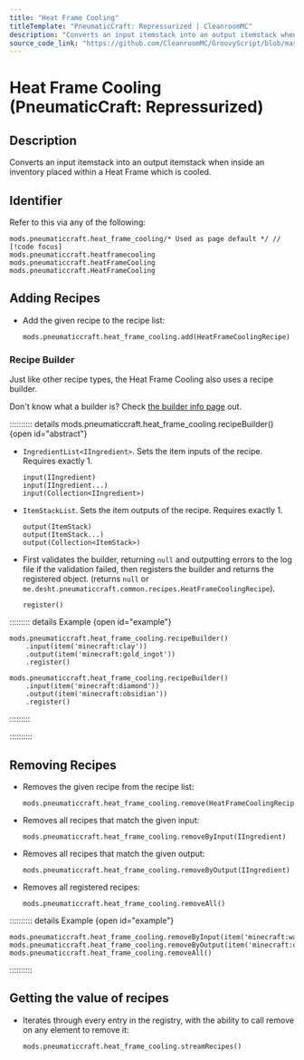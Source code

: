 ```yaml
---
title: "Heat Frame Cooling"
titleTemplate: "PneumaticCraft: Repressurized | CleanroomMC"
description: "Converts an input itemstack into an output itemstack when inside an inventory placed within a Heat Frame which is cooled."
source_code_link: "https://github.com/CleanroomMC/GroovyScript/blob/master/src/main/java/com/cleanroommc/groovyscript/compat/mods/pneumaticcraft/HeatFrameCooling.java"
---
```


# Heat Frame Cooling (PneumaticCraft: Repressurized)

## Description

Converts an input itemstack into an output itemstack when inside an inventory placed within a Heat Frame which is cooled.

## Identifier

Refer to this via any of the following:

```groovy:no-line-numbers {1}
mods.pneumaticcraft.heat_frame_cooling/* Used as page default */ // [!code focus]
mods.pneumaticcraft.heatframecooling
mods.pneumaticcraft.heatFrameCooling
mods.pneumaticcraft.HeatFrameCooling
```


## Adding Recipes

- Add the given recipe to the recipe list:

    ```groovy:no-line-numbers
    mods.pneumaticcraft.heat_frame_cooling.add(HeatFrameCoolingRecipe)
    ```


### Recipe Builder

Just like other recipe types, the Heat Frame Cooling also uses a recipe builder.

Don't know what a builder is? Check [the builder info page](../../getting_started/builder.md) out.

:::::::::: details mods.pneumaticcraft.heat_frame_cooling.recipeBuilder() {open id="abstract"}
- `IngredientList<IIngredient>`. Sets the item inputs of the recipe. Requires exactly 1.

    ```groovy:no-line-numbers
    input(IIngredient)
    input(IIngredient...)
    input(Collection<IIngredient>)
    ```

- `ItemStackList`. Sets the item outputs of the recipe. Requires exactly 1.

    ```groovy:no-line-numbers
    output(ItemStack)
    output(ItemStack...)
    output(Collection<ItemStack>)
    ```

- First validates the builder, returning `null` and outputting errors to the log file if the validation failed, then registers the builder and returns the registered object. (returns `null` or `me.desht.pneumaticcraft.common.recipes.HeatFrameCoolingRecipe`).

    ```groovy:no-line-numbers
    register()
    ```

::::::::: details Example {open id="example"}
```groovy:no-line-numbers
mods.pneumaticcraft.heat_frame_cooling.recipeBuilder()
    .input(item('minecraft:clay'))
    .output(item('minecraft:gold_ingot'))
    .register()

mods.pneumaticcraft.heat_frame_cooling.recipeBuilder()
    .input(item('minecraft:diamond'))
    .output(item('minecraft:obsidian'))
    .register()
```

:::::::::

::::::::::

## Removing Recipes

- Removes the given recipe from the recipe list:

    ```groovy:no-line-numbers
    mods.pneumaticcraft.heat_frame_cooling.remove(HeatFrameCoolingRecipe)
    ```

- Removes all recipes that match the given input:

    ```groovy:no-line-numbers
    mods.pneumaticcraft.heat_frame_cooling.removeByInput(IIngredient)
    ```

- Removes all recipes that match the given output:

    ```groovy:no-line-numbers
    mods.pneumaticcraft.heat_frame_cooling.removeByOutput(IIngredient)
    ```

- Removes all registered recipes:

    ```groovy:no-line-numbers
    mods.pneumaticcraft.heat_frame_cooling.removeAll()
    ```

:::::::::: details Example {open id="example"}
```groovy:no-line-numbers
mods.pneumaticcraft.heat_frame_cooling.removeByInput(item('minecraft:water_bucket'))
mods.pneumaticcraft.heat_frame_cooling.removeByOutput(item('minecraft:obsidian'))
mods.pneumaticcraft.heat_frame_cooling.removeAll()
```

::::::::::

## Getting the value of recipes

- Iterates through every entry in the registry, with the ability to call remove on any element to remove it:

    ```groovy:no-line-numbers
    mods.pneumaticcraft.heat_frame_cooling.streamRecipes()
    ```
